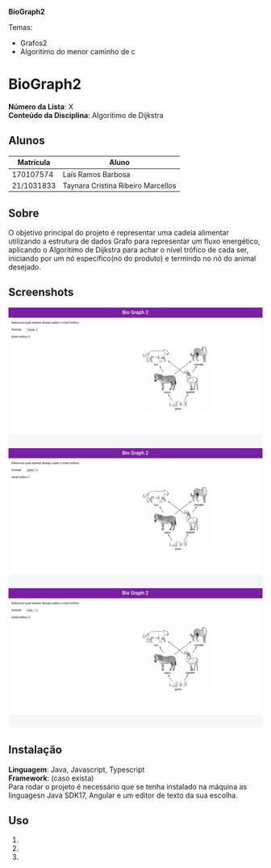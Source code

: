 **BioGraph2** 

Temas:
 - Grafos2
 - Algoritimo do menor caminho de c

# BioGraph2

**Número da Lista**: X<br>
**Conteúdo da Disciplina**: Algoritimo de Dijkstra<br>

## Alunos
|Matrícula | Aluno |
| -- | -- |
| 170107574  |  Laís Ramos Barbosa|
|21/1031833  |  Taynara Cristina Ribeiro Marcellos |

## Sobre 
O objetivo principal do projeto é representar uma cadeia alimentar utilizando a estrutura de dados Grafo para representar um fluxo energético, aplicando o Algoritimo de Dijkstra para achar o nível trófico de cada ser, iniciando por um nó específico(nó do produto) e termindo no nó do animal desejado.

## Screenshots
![Image1](./img/img1.jpeg)
![Image2](./img/img2.jpeg)
![Image3](./img/img3.jpeg)

## Instalação 
**Linguagem**: Java, Javascript, Typescript<br>
**Framework**: (caso exista)<br>
Para rodar o projeto é necessário que se tenha instalado na máquina as linguagesn Java SDK17, Angular e um editor de texto da sua escolha.

## Uso 
1.
2.
3.






